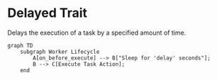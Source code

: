 # Delayed Trait

Delays the execution of a task by a specified amount of time.

```mermaid
graph TD
    subgraph Worker Lifecycle
        A[on_before_execute] --> B["Sleep for 'delay' seconds"];
        B --> C[Execute Task Action];
    end
```
